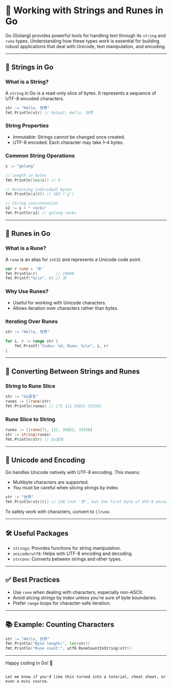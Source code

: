 # 📘 Working with Strings and Runes in Go

Go (Golang) provides powerful tools for handling text through its `string` and `rune` types. Understanding how these types work is essential for building robust applications that deal with Unicode, text manipulation, and encoding.

---

## 🧵 Strings in Go

### What is a String?

A `string` in Go is a read-only slice of bytes. It represents a sequence of UTF-8 encoded characters.

```go
str := "Hello, 世界"
fmt.Println(str) // Output: Hello, 世界
```

### String Properties

- Immutable: Strings cannot be changed once created.
- UTF-8 encoded: Each character may take 1–4 bytes.

### Common String Operations

```go
s := "golang"

// Length in bytes
fmt.Println(len(s)) // 6

// Accessing individual bytes
fmt.Println(s[0]) // 103 ('g')

// String concatenation
s2 := s + " rocks"
fmt.Println(s2) // golang rocks
```

---

## 🔡 Runes in Go

### What is a Rune?

A `rune` is an alias for `int32` and represents a Unicode code point.

```go
var r rune = '世'
fmt.Println(r)        // 19990
fmt.Printf("%c\n", r) // 世
```

### Why Use Runes?

- Useful for working with Unicode characters.
- Allows iteration over characters rather than bytes.

### Iterating Over Runes

```go
str := "Hello, 世界"

for i, r := range str {
    fmt.Printf("Index: %d, Rune: %c\n", i, r)
}
```

---

## 🔁 Converting Between Strings and Runes

### String to Rune Slice

```go
str := "Go语言"
runes := []rune(str)
fmt.Println(runes) // [71 111 35821 35328]
```

### Rune Slice to String

```go
runes := []rune{71, 111, 35821, 35328}
str := string(runes)
fmt.Println(str) // Go语言
```

---

## 🧪 Unicode and Encoding

Go handles Unicode natively with UTF-8 encoding. This means:

- Multibyte characters are supported.
- You must be careful when slicing strings by index.

```go
str := "世界"
fmt.Println(str[0]) // 228 (not '世', but the first byte of UTF-8 encoding)
```

To safely work with characters, convert to `[]rune`.

---

## 🛠️ Useful Packages

- `strings`: Provides functions for string manipulation.
- `unicode/utf8`: Helps with UTF-8 encoding and decoding.
- `strconv`: Converts between strings and other types.

---

## ✅ Best Practices

- Use `rune` when dealing with characters, especially non-ASCII.
- Avoid slicing strings by index unless you're sure of byte boundaries.
- Prefer `range` loops for character-safe iteration.

---

## 📚 Example: Counting Characters

```go
str := "Hello, 世界"
fmt.Println("Byte length:", len(str))
fmt.Println("Rune count:", utf8.RuneCountInString(str))
```

---

Happy coding in Go! 🚀
```

Let me know if you'd like this turned into a tutorial, cheat sheet, or even a mini course.
